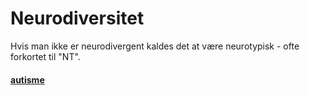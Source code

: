 # Neurodiversitet

Hvis man ikke er neurodivergent kaldes det at være neurotypisk - ofte forkortet til "NT". 

#### [autisme](autisme/README.md)
